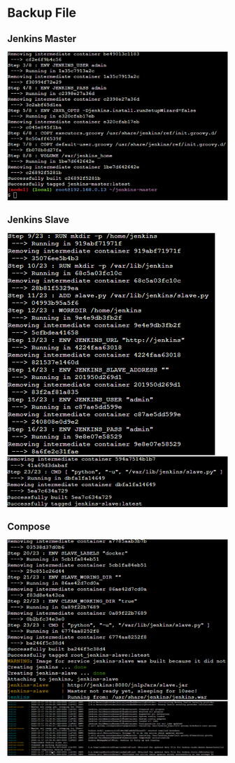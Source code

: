 # Backup File
## Jenkins Master
![](./res/screenshots/build_master.png)

## Jenkins Slave
![](./res/screenshots/build_slave.png)
![](./res/screenshots/build_slave_complete.png)

## Compose
![](./res/screenshots/compose.png)
![](./res/screenshots/running_containers.png)
